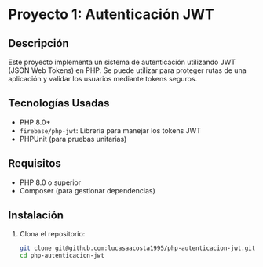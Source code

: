 # Proyecto 1: Autenticación JWT

## Descripción
Este proyecto implementa un sistema de autenticación utilizando JWT (JSON Web Tokens) en PHP. Se puede utilizar para proteger rutas de una aplicación y validar los usuarios mediante tokens seguros.

## Tecnologías Usadas
- PHP 8.0+
- `firebase/php-jwt`: Librería para manejar los tokens JWT
- PHPUnit (para pruebas unitarias)

## Requisitos
- PHP 8.0 o superior
- Composer (para gestionar dependencias)

## Instalación

1. Clona el repositorio:

   ```bash
   git clone git@github.com:lucasaacosta1995/php-autenticacion-jwt.git
   cd php-autenticacion-jwt
